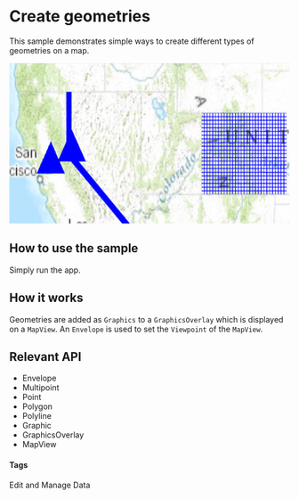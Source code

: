 # Create geometries
This sample demonstrates simple ways to create different types of geometries on a map.

![Create Geometries App](create-geometries.png)

## How to use the sample
Simply run the app.

## How it works
Geometries are added as `Graphics` to a `GraphicsOverlay` which is displayed on a `MapView`. An `Envelope` is used to set the `Viewpoint` of the `MapView`.

## Relevant API

* Envelope
* Multipoint
* Point
* Polygon
* Polyline
* Graphic
* GraphicsOverlay
* MapView

#### Tags
Edit and Manage Data